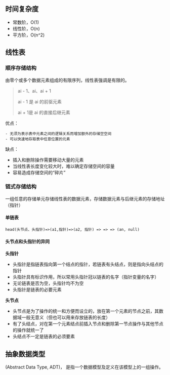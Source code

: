 ## 时间复杂度

- 常数阶，O(1)
- 线性阶，O(n)
- 平方阶，O(n^2)

## 线性表

### 顺序存储结构

由零个或多个数据元素组成的有限序列，线性表强调是有限的。

> ai - 1、ai、ai + 1
>
> ai - 1 是 ai 的前驱元素
>
> ai + 1是 ai 的直接后继元素

优点：

	- 无须为表示表中元素之间的逻辑关系而增加额外的存储空空间
	- 可以快速地存取表中任意位置的元素

缺点：

- 插入和删除操作需要移动大量的元素
- 当线性表长度变化较大时，难以确定存储空间的容量
- 容易造成存储空间的“碎片”

### 链式存储结构

一组任意的存储单元存储线性表的数据元素，存储数据元素与后继元素的存储地址（指针）

#### 单链表

`head(头节点、头指针)=>(a1,指针)=>(a2, 指针) => => => (an, null)`

#### 头节点和头指针的异同

**头指针**

- 头指针是指链表指向第一个结点的指针，若链表有头结点，则是指向头结点的指针
- 头指针具有标识作用，所以常用头指针冠以链表的名字（指针变量的名字）
- 无论链表是否为空，头指针均不为空
- 头指针是链表的必要元素

**头节点**

- 头节点是为了操作的统一和方便而设立的，放在第一个元素的节点之前，其数据域一般无意义（但也可以用来存放链表的长度）
- 有了头结点，对在第一个元素结点前插入节点和删除第一节点操作与其他节点的操作就统一了
- 头结点不一定是链表的必须要素



## 抽象数据类型

(Abstract Data Type, ADT)， 是指一个数据模型及定义在该模型上的一组操作。